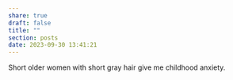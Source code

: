 ```yaml
---
share: true
draft: false
title: ""
section: posts
date: 2023-09-30 13:41:21
---
```


Short older women with short gray hair give me childhood anxiety. 
